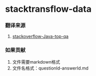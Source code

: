 # stacktransflow-data

### 翻译来源
1. [stackoverflow-Java-top-qa](https://github.com/giantray/stackoverflow-java-top-qa)

### 如果贡献
1. 文件需要markdown格式
2. 文件名格式：questionId-answerId.md
